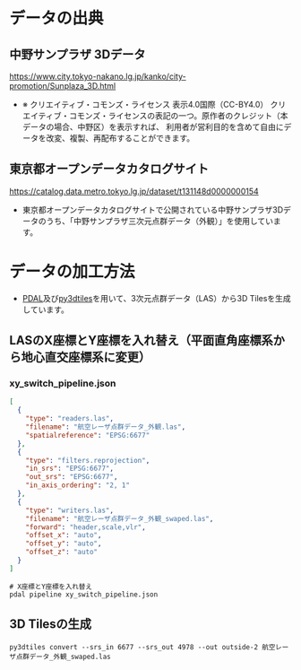 # データの出典
## 中野サンプラザ 3Dデータ
https://www.city.tokyo-nakano.lg.jp/kanko/city-promotion/Sunplaza_3D.html
- ※ クリエイティブ・コモンズ・ライセンス 表示4.0国際（CC-BY4.0）
クリエイティブ・コモンズ・ライセンスの表記の一つ。原作者のクレジット（本データの場合、中野区）を表示すれば、
利用者が営利目的を含めて自由にデータを改変、複製、再配布することができます。  

## 東京都オープンデータカタログサイト
https://catalog.data.metro.tokyo.lg.jp/dataset/t131148d0000000154
- 東京都オープンデータカタログサイトで公開されている中野サンプラザ3Dデータのうち、「中野サンプラザ三次元点群データ（外観）」を使用しています。  

# データの加工方法
- [PDAL](https://pdal.io/en/2.7.2/)及び[py3dtiles](https://pypi.org/project/py3dtiles/)を用いて、3次元点群データ（LAS）から3D Tilesを生成しています。

## LASのX座標とY座標を入れ替え（平面直角座標系から地心直交座標系に変更）
### xy_switch_pipeline.json
```json
[
  {
    "type": "readers.las",
    "filename": "航空レーザ点群データ_外観.las",
    "spatialreference": "EPSG:6677"
  },
  {
    "type": "filters.reprojection",
    "in_srs": "EPSG:6677",
    "out_srs": "EPSG:6677",
    "in_axis_ordering": "2, 1"
  },
  {
    "type": "writers.las",
    "filename": "航空レーザ点群データ_外観_swaped.las",
    "forward": "header,scale,vlr",
    "offset_x": "auto",
    "offset_y": "auto",
    "offset_z": "auto"
  }
]
```
```
# X座標とY座標を入れ替え
pdal pipeline xy_switch_pipeline.json
```
## 3D Tilesの生成
```
py3dtiles convert --srs_in 6677 --srs_out 4978 --out outside-2 航空レーザ点群データ_外観_swaped.las
```
